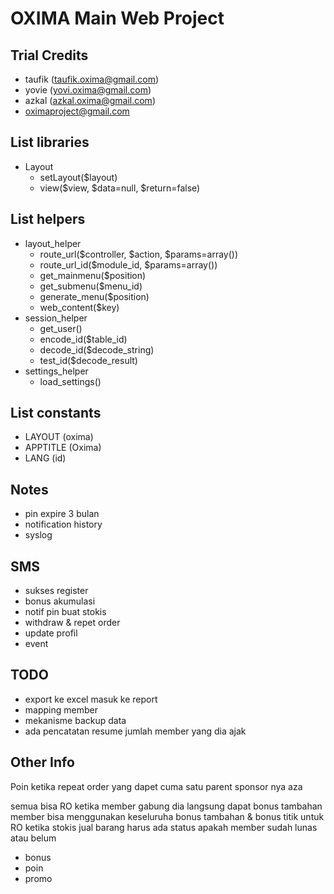 OXIMA Main Web Project
=====================================

Trial Credits
----------------
- taufik (taufik.oxima@gmail.com)
- yovie (yovi.oxima@gmail.com)
- azkal (azkal.oxima@gmail.com)
- oximaproject@gmail.com

List libraries
----------------
- Layout
	- setLayout($layout)
	- view($view, $data=null, $return=false)

List helpers
----------------
- layout_helper
	- route_url($controller, $action, $params=array())
	- route_url_id($module_id, $params=array())
	- get_mainmenu($position)
	- get_submenu($menu_id)
	- generate_menu($position)
	- web_content($key)
- session_helper
	- get_user()
	- encode_id($table_id)
	- decode_id($decode_string)
	- test_id($decode_result)
- settings_helper
	- load_settings()

List constants
----------------
- LAYOUT (oxima)
- APPTITLE (Oxima)
- LANG (id)


Notes
----------------
- pin expire 3 bulan
- notification history
- syslog

SMS
----------------
- sukses register
- bonus akumulasi
- notif pin buat stokis
- withdraw & repet order
- update profil
- event


TODO
----------------
- export ke excel masuk ke report
- mapping member
- mekanisme backup data
- ada pencatatan resume jumlah member yang dia ajak


Other Info
----------------
Poin ketika repeat order yang dapet cuma satu parent sponsor nya aza

semua bisa RO
ketika member gabung dia langsung dapat bonus tambahan
member bisa menggunakan keseluruha bonus tambahan & bonus titik untuk RO
ketika stokis jual barang harus ada status apakah member sudah lunas atau belum
- bonus
- poin
- promo


